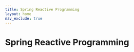 ```yaml
---
title: Spring Reactive Programming
layout: home
nav_exclude: true
---
```


# Spring Reactive Programming